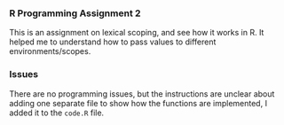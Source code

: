 ### R Programming Assignment 2

This is an assignment on lexical scoping, and see how it works in R. It helped me to understand how to pass values to different environments/scopes.

### Issues

There are no programming issues, but the instructions are unclear about adding one separate file to show how the functions are implemented, I added it to the `code.R` file.